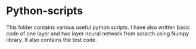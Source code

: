 # Python-scripts
This folder contains various useful python scripts.
I have also written basic code of one layer and two layer neural network from scracth using Numpy library.
It also contains the test code.
